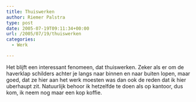 ```yaml
---
title: Thuiswerken
author: Riemer Palstra
type: post
date: 2005-07-19T09:11:34+00:00
url: /2005/07/19/thuiswerken
categories:
  - Werk

---
```

Het blijft een interessant fenomeen, dat thuiswerken. Zeker als er om de haverklap schilders achter je langs naar binnen en naar buiten lopen, maar goed, dat ze hier aan het werk moesten was dan ook de reden dat ik hier uberhaupt zit. Natuurlijk behoor ik hetzelfde te doen als op kantoor, dus kom, ik neem nog maar een kop koffie.